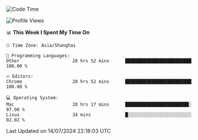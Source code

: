 <!--START_SECTION:waka-->
![Code Time](http://img.shields.io/badge/Code%20Time-2%2C477%20hrs%2056%20mins-blue)

![Profile Views](http://img.shields.io/badge/Profile%20Views-0-blue)

📊 **This Week I Spent My Time On** 

```text
🕑︎ Time Zone: Asia/Shanghai

💬 Programming Languages: 
Other                    28 hrs 52 mins      █████████████████████████   100.00 % 

🔥 Editors: 
Chrome                   28 hrs 52 mins      █████████████████████████   100.00 % 

💻 Operating System: 
Mac                      28 hrs 17 mins      ████████████████████████░   97.98 % 
Linux                    34 mins             █░░░░░░░░░░░░░░░░░░░░░░░░   02.02 % 
```


 Last Updated on 14/07/2024 22:18:03 UTC
<!--END_SECTION:waka-->
